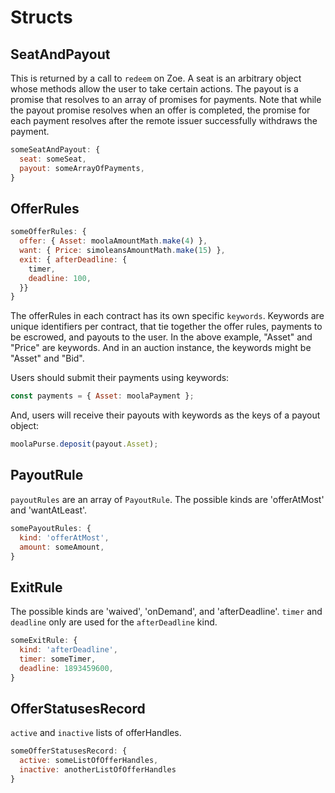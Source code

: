 # Structs

<Zoe-Version/>

## SeatAndPayout

This is returned by a call to `redeem` on Zoe. A seat is an arbitrary object whose methods allow the user to take certain actions. The payout is a promise that resolves to an array of promises for payments. Note that while the payout promise resolves when an offer is completed, the promise for each payment resolves after the remote issuer successfully withdraws the payment.

```js
someSeatAndPayout: {
  seat: someSeat,
  payout: someArrayOfPayments,
}
```

## OfferRules

```js
someOfferRules: {
  offer: { Asset: moolaAmountMath.make(4) },
  want: { Price: simoleansAmountMath.make(15) },
  exit: { afterDeadline: {
    timer,
    deadline: 100,
  }}
}
```
The offerRules in each contract has its own specific `keywords`.
Keywords are unique identifiers per contract, that tie together
the offer rules, payments to be escrowed, and payouts to the user.
In the above example, "Asset" and "Price" are keywords.
And in an auction instance, the keywords might be "Asset" and "Bid".

Users should submit their payments using keywords:

```js
const payments = { Asset: moolaPayment };
```

And, users will receive their payouts with keywords as the keys of a
payout object:

```js
moolaPurse.deposit(payout.Asset);
```

## PayoutRule

`payoutRules` are an array of `PayoutRule`. The possible kinds are 'offerAtMost' and 'wantAtLeast'.

```js
somePayoutRules: {
  kind: 'offerAtMost',
  amount: someAmount,
}
```

## ExitRule

The possible kinds are 'waived', 'onDemand', and 'afterDeadline'. `timer` and `deadline` only are used for the `afterDeadline` kind.

```js
someExitRule: {
  kind: 'afterDeadline',
  timer: someTimer,
  deadline: 1893459600,
}
```

## OfferStatusesRecord

`active` and `inactive` lists of offerHandles.

```js
someOfferStatusesRecord: {
  active: someListOfOfferHandles,
  inactive: anotherListOfOfferHandles
}
```
